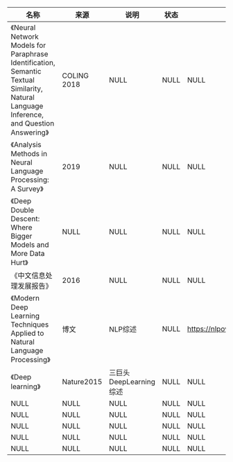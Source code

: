 |名称  |  来源   | 说明  |状态   | 备注  |
|  ----  | ----  |----  | ----  |----  |
| 《Neural Network Models for Paraphrase Identification, Semantic Textual Similarity, Natural Language Inference, and Question Answering》  | COLING 2018 |NULL |NULL |NULL|
| 《Analysis Methods in Neural Language Processing: A Survey》  | 2019 |NULL |NULL |NULL |
| 《Deep Double Descent: Where Bigger Models and More Data Hurt》  | NULL |NULL |NULL |NULL |
| 《中文信息处理发展报告》  | 2016 |NULL |NULL |NULL |
| 《Modern Deep Learning Techniques Applied to Natural Language Processing》  | 博文 |NLP综述 |NULL |https://nlpoverview.com/index.html |
| 《Deep learning》  | Nature2015 |三巨头DeepLearning综述 |NULL |NULL |
| NULL  | NULL |NULL |NULL |NULL |
| NULL  | NULL |NULL |NULL |NULL |
| NULL  | NULL |NULL |NULL |NULL |
| NULL  | NULL |NULL |NULL |NULL |
| NULL  | NULL |NULL |NULL |NULL |
